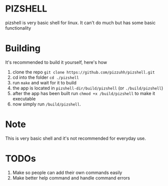 # PIZSHELL
pizshell is very basic shell for linux. It can't do much but has some basic functionality
# Building
It's recommended to build it yourself, here's how
1. clone the repo `git clone https://github.com/pizzuhh/pizshell.git`
2. cd into the folder `cd ./pizshell`
3. run `make` and wait for it to build
4. the app is located in `pizshell-dir/build/pizshell` (or `./build/pizshell`)
5. after the app has been built run `chmod +x /build/pizshell` to make it executable
6. now simply run `/build/pizshell`.
# Note
This is very basic shell and it's not recommended for everyday use.
# TODOs
1. Make so people can add their own commands easily
2. Make better help command and handle command errors